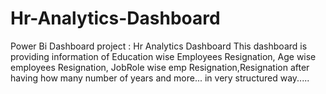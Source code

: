 # Hr-Analytics-Dashboard
Power Bi Dashboard project : Hr Analytics Dashboard  This dashboard is providing information of Education wise Employees Resignation, Age wise employees Resignation, JobRole wise emp Resignation,Resignation after having how many number of years and more... in very structured way.....
